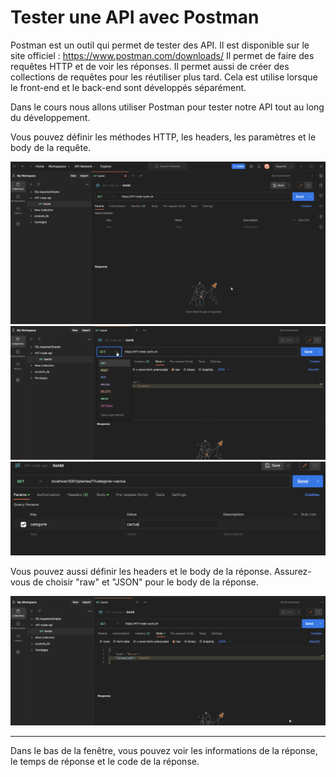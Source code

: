 # Tester une API avec Postman

Postman est un outil qui permet de tester des API. Il est disponible sur le site officiel : https://www.postman.com/downloads/
Il permet de faire des requêtes HTTP et de voir les réponses. Il permet aussi de créer des collections de requêtes pour les réutiliser plus tard. Cela est utilise lorsque le front-end et le back-end sont développés séparément.

Dans le cours nous allons utiliser Postman pour tester notre API tout au long du développement.

Vous pouvez définir les méthodes HTTP, les headers, les paramètres et le body de la requête.

![Postman](./images/postman1.png)
![Postman](./images/postman3.png)
![Postman](./images/postman4.png)

Vous pouvez aussi définir les headers et le body de la réponse. Assurez-vous de choisir "raw" et "JSON" pour le body de la réponse.

![Postman](./images/postman2.png)

---

Dans le bas de la fenêtre, vous pouvez voir les informations de la réponse, le temps de réponse et le code de la réponse.
